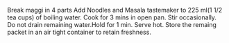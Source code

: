 Break maggi in 4 parts
Add Noodles and Masala tastemaker to 225 ml(1 1/2 tea cups) of boiling water.
Cook for 3 mins in open pan. Stir occasionally. Do not drain remaining water.Hold for 1 min. Serve hot.
Store the remaing packet in an air tight container to retain freshness.